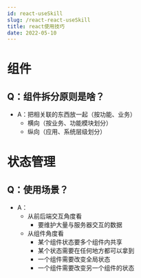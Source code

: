 ```yaml
---
id: react-useSkill
slug: /react-react-useSkill
title: react使用技巧
date: 2022-05-10
---
```

# 组件

## Q：组件拆分原则是啥？

* A：把相关联的东西放一起（按功能、业务）
  * 横向（按业务、功能模块划分）
  * 纵向（应用、系统层级划分）

# 状态管理

## Q：使用场景？

* A：
  * 从前后端交互角度看
    * 要维护大量与服务器交互的数据
  * 从组件角度看
    * 某个组件状态要多个组件内共享
    * 某个状态需要在任何地方都可以拿到
    * 一个组件需要改变全局状态
    * 一个组件需要改变另一个组件的状态
